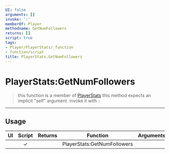```yaml
---
UI: false
arguments: []
invoke: ':'
memberOf: Player
methodname: GetNumFollowers
returns: []
script: true
tags:
- Player/PlayerStats/_function
- function/script
title: PlayerStats.GetNumFollowers
---
```

# PlayerStats:GetNumFollowers
> this function is a member of [PlayerStats](civ-6/lua/PlayerStats.md)
> this method expects an implicit "self" argument. invoke it with `:`
-----
## Usage
|  UI | Script | Returns | Function | Arguments |
|:---:|:------:|-------:|:--------:|:---------|
| |✓||PlayerStats:GetNumFollowers||
